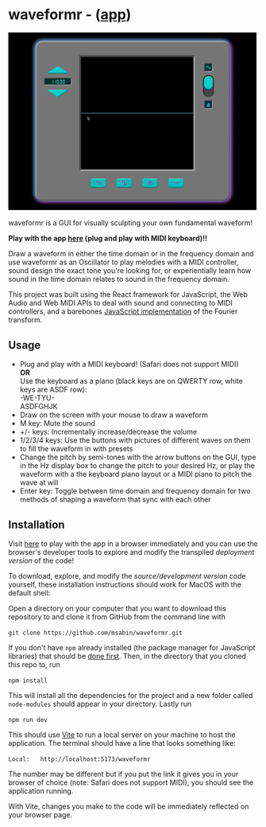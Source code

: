 # waveformr - ([app](https://msabin.github.io/waveformr/))

<img src="/screencaps/drawing-demo.gif" width="500">

waveformr is a GUI for visually sculpting your own fundamental waveform!  

**Play with the app [here](https://msabin.github.io/waveformr/) (plug and play with MIDI keyboard)!!**

Draw a waveform in either the time domain or in the frequency domain and use waveformr as an Oscillator to play melodies with a MIDI controller, sound design the exact tone you're looking for, or experientially learn how sound in the time domain relates to sound in the frequency domain.

This project was built using the React framework for JavaScript, the Web Audio and Web MIDI APIs to deal with sound and connecting to MIDI controllers, and a barebones [JavaScript implementation](https://www.nayuki.io/page/free-small-fft-in-multiple-languages) of the Fourier transform.



<!-- <img src="/screencaps/drawing-demo2.gif" width="350"> -->

## Usage

- Plug and play with a MIDI keyboard! (Safari does not support MIDI)\
**OR**\
Use the keyboard as a piano (black keys are on QWERTY row, white keys are ASDF row):\
-WE-TYU-\
ASDFGHJK
- Draw on the screen with your mouse to draw a waveform
- M key: Mute the sound
- +/- keys: Incrementally increase/decrease the volume
- 1/2/3/4 keys: Use the buttons with pictures of different waves on them to fill the waveform in with presets
- Change the pitch by semi-tones with the arrow buttons on the GUI, type in the Hz display box to change the pitch to your desired Hz, or play the waveform with a the keyboard piano layout or a MIDI piano to pitch the wave at will
- Enter key: Toggle between time domain and frequency domain for two methods of shaping a waveform that sync with each other


## Installation
Visit [here](https://msabin.github.io/waveformr/) to play with the app in a browser immediately and you can use the browser's developer tools to explore and modify the transpiled *deployment version* of the code!

To download, explore, and modify the *source/development version* code yourself, these installation instructions should work for MacOS with the default shell:

Open a directory on your computer that you want to download this repository to and clone it from GitHub from the command line with

`git clone https://github.com/msabin/waveformr.git`

If you don't have `npm` already installed (the package manager for JavaScript libraries) that should be [done first](https://docs.npmjs.com/downloading-and-installing-node-js-and-npm).  Then, in the directory that you cloned this repo to, run

`npm install`

This will install all the dependencies for the project and a new folder called `node-modules` should appear in your directory.  Lastly run

`npm run dev`

This should use [Vite](https://vitejs.dev/guide/) to run a local server on your machine to host the application.  The terminal should have a line that looks something like:

`Local:   http://localhost:5173/waveformr`

The number may be different but if you put the link it gives you in your browser of choice (note: Safari does not support MIDI), you should see the application running.

With Vite, changes you make to the code will be immediately reflected on your browser page.

